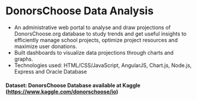 # DonorsChoose Data Analysis

* An administrative web portal to analyse and draw projections of DonorsChoose.org database to study trends and get useful insights to efficiently manage school projects, optimize  project  resources  and  maximize  user  donations.
* Built  dashboards  to  visualize  data  projections  through  charts  and  graphs. 
* Technologies used: HTML/CSS/JavaScript, AngularJS, Chart.js, Node.js, Express and Oracle Database

#### Dataset: DonorsChoose Database available at Kaggle (https://www.kaggle.com/donorschoose/io)
